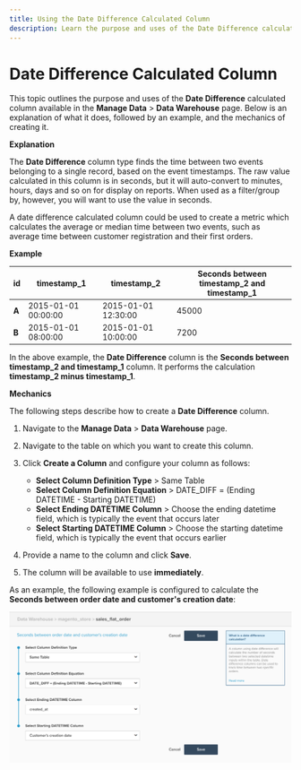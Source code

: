 ```yaml
---
title: Using the Date Difference Calculated Column
description: Learn the purpose and uses of the Date Difference calculated column.
---
```

# Date Difference Calculated Column

 This topic outlines the purpose and uses of the **Date Difference** calculated column available in the **Manage Data** > **Data Warehouse** page. Below is an explanation of what it does, followed by an example, and the mechanics of creating it.

**Explanation**

The **Date Difference** column type finds the time between two events belonging to a single record, based on the event timestamps. The raw value calculated in this column is in seconds, but it will auto-convert to minutes, hours, days and so on for display on reports. When used as a filter/group by, however, you will want to use the value in seconds.

A date difference calculated column could be used to create a metric which calculates the average or median time between two events, such as average time between customer registration and their first orders.

**Example**

|**id**|**timestamp_1**|**timestamp_2**|**Seconds between timestamp_2 and timestamp_1**|
|--- |--- |--- |--- |
|**A**|2015-01-01 00:00:00|2015-01-01 12:30:00|45000|
|**B**|2015-01-01 08:00:00|2015-01-01 10:00:00|7200|

<!--<table>
<tbody>
<tr>
<td>
<p>**id** </p>
</td>
<td>
<p>**timestamp_1** </p>
</td>
<td>
<p>**timestamp_2** </p>
</td>
<td>
<p>**Seconds between timestamp_2 and timestamp_1** </p>
</td>
</tr>
<tr>
<td>
<p>**A** </p>
</td>
<td>
<p>2015-01-01 00:00:00 </p>
</td>
<td>
<p>2015-01-01 12:30:00 </p>
</td>
<td>
<p>45000 </p>
</td>
</tr>
<tr>
<td>
<p>**B** </p>
</td>
<td>
<p>2015-01-01 08:00:00 </p>
</td>
<td>
<p>2015-01-01 10:00:00 </p>
</td>
<td>
<p>7200 </p>
</td>
</tr>
</tbody>
</table>-->

In the above example, the **Date Difference** column is the **Seconds between timestamp_2 and timestamp_1** column. It performs the calculation **timestamp_2 minus timestamp_1**.

**Mechanics**

The following steps describe how to create a **Date Difference** column.

1. Navigate to the **Manage Data** > **Data Warehouse** page.
1. Navigate to the table on which you want to create this column.
1. Click **Create a Column** and configure your column as follows:
    * **Select Column Definition Type** > Same Table
    * **Select Column Definition Equation** > DATE_DIFF = (Ending DATETIME - Starting DATETIME)
    * **Select Ending DATETIME Column** > Choose the ending datetime field, which is typically the event that occurs later
    * **Select Starting DATETIME Column** > Choose the starting datetime field, which is typically the event that occurs earlier

1. Provide a name to the column and click **Save**.
1. The column will be available to use **immediately**.

As an example, the following example is configured to calculate the **Seconds between order date and customer's creation date**:

![](../../assets/date_diff.png)

